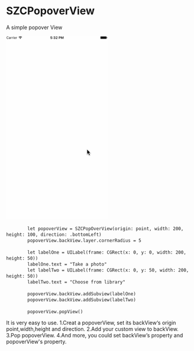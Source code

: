 # SZCPopoverView
A simple popover View

![image](https://github.com/SunZhiC/SZCPopoverView/blob/master/SZCPopoverView/SZCPopoverView/images/show2.gif)

```objc
        let popoverView = SZCPopOverView(origin: point, width: 200, height: 100, direction: .bottomLeft)
        popoverView.backView.layer.cornerRadius = 5
        
        let labelOne = UILabel(frame: CGRect(x: 0, y: 0, width: 200, height: 50))
        labelOne.text = "Take a photo"
        let labelTwo = UILabel(frame: CGRect(x: 0, y: 50, width: 200, height: 50))
        labelTwo.text = "Choose from library"
        
        popoverView.backView.addSubview(labelOne)
        popoverView.backView.addSubview(labelTwo)
        
        popoverView.popView()

```
It is very easy to use.
1.Creat a popoverView, set its backView‘s origin point,width,height and direction.
2.Add your custom view to backView.
3.Pop popoverView.
4.And more, you could set backView’s property and popoverView's property.
